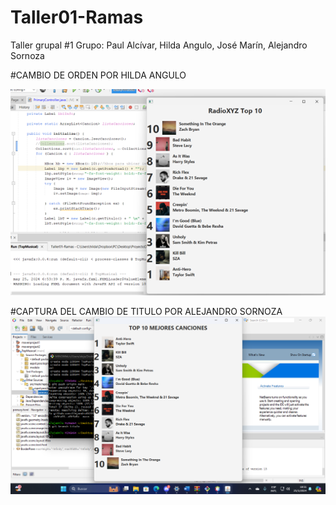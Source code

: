 # Taller01-Ramas
Taller grupal #1 Grupo: Paul Alcívar, Hilda Angulo, José Marín, Alejandro Sornoza


#CAMBIO DE ORDEN POR HILDA ANGULO

!["Captura Hilda"](images/cambioAngulo.png)


#CAPTURA DEL CAMBIO DE TITULO POR ALEJANDRO SORNOZA
!["CAPTURA DEL CAMBIO DE TITULO POR ALEJANDRO SORNOZA"](images/titulo.png)
